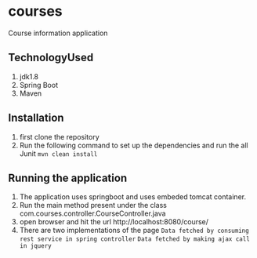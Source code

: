 # courses

Course information application


## TechnologyUsed

1. jdk1.8
2. Spring Boot
3. Maven



## Installation

1. first clone the repository 
2. Run the following command to set up the dependencies and run the all Junit `mvn clean install`

## Running the application

1. The application uses springboot and uses embeded tomcat container.
2. Run the main method present under the class com.courses.controller.CourseController.java
3. open browser and hit the url http://localhost:8080/course/
4. There are two implementations of the page
   `Data fetched by consuming rest service in spring controller`
   `Data fetched by making ajax call in jquery`

